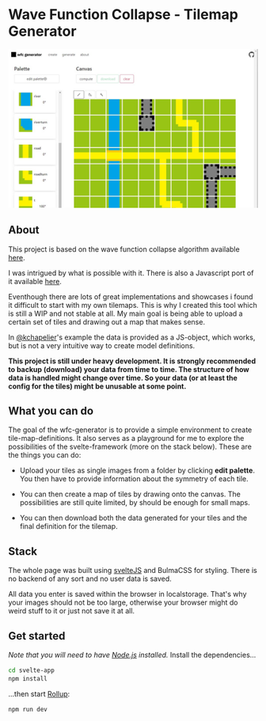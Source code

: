 # Wave Function Collapse - Tilemap Generator

![banner](github/screenshot.jpg)

## About

This project is based on the wave function collapse algorithm available [here](https://github.com/mxgmn/WaveFunctionCollapse).

I was intrigued by what is possible with it. There is also a Javascript port of it available [here](https://github.com/kchapelier/wavefunctioncollapse).

Eventhough there are lots of great implementations and showcases i found it difficult to start with my own tilemaps. This is why I created this tool which is still a WIP and not stable at all. My main goal is being able to upload a certain set of tiles and drawing out a map that makes sense.

In [@kchapelier](https://github.com/kchapelier)</a>'s example the data is provided as a JS-object, which works, but is not a very intuitive way to create model definitions.

**This project is still under heavy development.
It is strongly recommended to backup (download) your data from time to time. The structure of how data is handled might change over time. So your data (or at least the config for the tiles) might be unusable at some point.**

## What you can do

The goal of the wfc-generator is to provide a simple environment to create
tile-map-definitions. It also serves as a playground for me to explore the
possibilities of the svelte-framework (more on the stack below). These are
the things you can do:

- Upload your tiles as single images from a folder by clicking **edit palette**. You then have to provide information about the symmetry of each tile.

- You can then create a map of tiles by drawing onto the canvas. The possibilities are still quite limited, by should be enough for small maps.

- You can then download both the data generated for your tiles and the final definition for the tilemap.

## Stack

The whole page was built using [svelteJS](https://svelte.dev/) and BulmaCSS for styling. There is no backend of any sort and no user data is saved.

All data you enter is saved within the browser in localstorage. That's why your images should not be too large, otherwise your browser might do weird stuff to it or just not save it at all.

## Get started

_Note that you will need to have [Node.js](https://nodejs.org) installed._
Install the dependencies...

```bash
cd svelte-app
npm install
```

...then start [Rollup](https://rollupjs.org):

```bash
npm run dev
```
